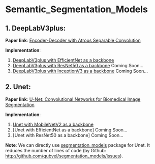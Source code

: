 # Semantic_Segmentation_Models


## 1.  DeepLabV3plus: 

**Paper link**: [Encoder-Decoder with Atrous Separable Convolution](https://arxiv.org/pdf/1802.02611.pdf)

**Implementation**:
1.  [DeepLabV3plus with EfficientNet as a backbone](https://github.com/tshr-d-dragon/Semantic_Segmentation_Models/blob/main/DeepLabV3plus_EfficientNet.py)
2.  [DeepLabV3plus with ResNet50 as a backbone]() Coming Soon...
3.  [DeepLabV3plus with InceptionV3 as a backbone]() Coming Soon...


## 2.  Unet:

**Paper link**: [U-Net: Convolutional Networks for Biomedical Image Segmentation](https://arxiv.org/pdf/1505.04597.pdf)

**Implementation**:
1.  [Unet with MobileNetV2 as a backbone](https://github.com/tshr-d-dragon/Semantic_Segmentation_Models/blob/main/Unet_MobileNetV2.py)
2.  [Unet with EfficientNet as a backbone] Coming Soon...
3.  [Unet with ResNet50 as a backbone] Coming Soon...

**Note**: We can directly use [segmentation_models](https://segmentation-models.readthedocs.io/en/latest/) package for Unet. It reduces the number of lines of code (by Github: http://github.com/qubvel/segmentation_models/issues).
